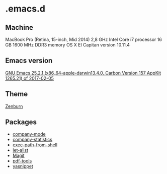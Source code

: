 # .emacs.d
## Machine
MacBook Pro (Retina, 15-inch, Mid 2014)
2,8 GHz Intel Core i7 processor
16 GB 1600 MHz DDR3 memory
OS X El Capitan version 10.11.4

## Emacs version
[GNU Emacs 25.2.1 (x86_64-apple-darwin13.4.0, Carbon Version 157 AppKit 1265.21) of 2017-02-05](https://github.com/railwaycat/homebrew-emacsmacport)

## Theme
[Zenburn](https://github.com/bbatsov/zenburn-emacs)

## Packages
* [company-mode](http://company-mode.github.io)
* [company-statistics](https://github.com/company-mode/company-statistics)
* [exec-path-from-shell](https://github.com/purcell/exec-path-from-shell)
* [let-alist](https://elpa.gnu.org/packages/let-alist.html)
* [Magit](https://magit.vc)
* [pdf-tools](https://github.com/politza/pdf-tools)
* [yasnippet](https://github.com/joaotavora/yasnippet)

